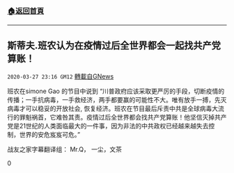 ###  [:house:返回首頁](https://github.com/ourhimalayas/txt)
---

## 斯蒂夫.班农认为在疫情过后全世界都会一起找共产党算账！
`2020-03-27 23:16 GM12` [轉載自GNews](https://gnews.org/zh-hant/154818/)

班农在simone Gao 的节目中说到 “川普政府应该采取更严厉的手段，切断疫情的传播；一手抗病毒，一手救经济，两手都要赢的可能性不大。唯有放手一搏，先灭病毒才可以稳妥的开放社会, 恢复经济。班农在节目最后斥责中共是全球病毒大流行的罪魁祸首，它难咎其责。疫情过后全世界都会找共产党算账！他坚信灭掉共产党是21世纪的人类面临最大的一件事，因为非法的中共政权已经越来越失去控制，世界的安危岌岌可危。”



战友之家字幕翻译组： Mr.Q， 一尘，文茶

0
